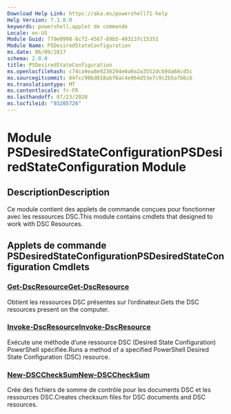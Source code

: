 ```yaml
---
Download Help Link: https://aka.ms/powershell71-help
Help Version: 7.1.0.0
keywords: powershell,applet de commande
Locale: en-US
Module Guid: 779e0998-8c72-4567-89b5-49313fc15351
Module Name: PSDesiredStateConfiguration
ms.date: 06/09/2017
schema: 2.0.0
title: PSDesiredStateConfiguration
ms.openlocfilehash: c74ca9ea8e0236294e0a0a2a3552dcb9da68cd5c
ms.sourcegitcommit: 84fcc90bd018ab76ac4e964d53e7c9c2b5a7b6c6
ms.translationtype: MT
ms.contentlocale: fr-FR
ms.lasthandoff: 07/23/2020
ms.locfileid: "93205726"
---
```

# <span data-ttu-id="691cd-103">Module PSDesiredStateConfiguration</span><span class="sxs-lookup"><span data-stu-id="691cd-103">PSDesiredStateConfiguration Module</span></span>

## <span data-ttu-id="691cd-104">Description</span><span class="sxs-lookup"><span data-stu-id="691cd-104">Description</span></span>
<span data-ttu-id="691cd-105">Ce module contient des applets de commande conçues pour fonctionner avec les ressources DSC.</span><span class="sxs-lookup"><span data-stu-id="691cd-105">This module contains cmdlets that designed to work with DSC Resources.</span></span>

## <span data-ttu-id="691cd-106">Applets de commande PSDesiredStateConfiguration</span><span class="sxs-lookup"><span data-stu-id="691cd-106">PSDesiredStateConfiguration Cmdlets</span></span>

### [<span data-ttu-id="691cd-107">Get-DscResource</span><span class="sxs-lookup"><span data-stu-id="691cd-107">Get-DscResource</span></span>](Get-DscResource.md)
<span data-ttu-id="691cd-108">Obtient les ressources DSC présentes sur l’ordinateur.</span><span class="sxs-lookup"><span data-stu-id="691cd-108">Gets the DSC resources present on the computer.</span></span>

### [<span data-ttu-id="691cd-109">Invoke-DscResource</span><span class="sxs-lookup"><span data-stu-id="691cd-109">Invoke-DscResource</span></span>](Invoke-DscResource.md)
<span data-ttu-id="691cd-110">Exécute une méthode d’une ressource DSC (Desired State Configuration) PowerShell spécifiée.</span><span class="sxs-lookup"><span data-stu-id="691cd-110">Runs a method of a specified PowerShell Desired State Configuration (DSC) resource.</span></span>

### [<span data-ttu-id="691cd-111">New-DSCCheckSum</span><span class="sxs-lookup"><span data-stu-id="691cd-111">New-DSCCheckSum</span></span>](New-DSCCheckSum.md)
<span data-ttu-id="691cd-112">Crée des fichiers de somme de contrôle pour les documents DSC et les ressources DSC.</span><span class="sxs-lookup"><span data-stu-id="691cd-112">Creates checksum files for DSC documents and DSC resources.</span></span>
